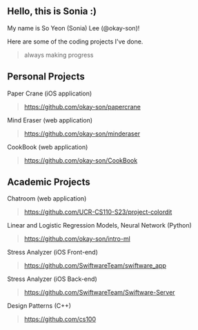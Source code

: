## Hello, this is Sonia :)
My name is So Yeon (Sonia) Lee (@okay-son)!

Here are some of the coding projects I've done.
> always making progress

## Personal Projects
Paper Crane (iOS application)
> https://github.com/okay-son/papercrane

Mind Eraser (web application)
> https://github.com/okay-son/minderaser

CookBook (web application)
> https://github.com/okay-son/CookBook

## Academic Projects
Chatroom (web application)
> https://github.com/UCR-CS110-S23/project-colordit

Linear and Logistic Regression Models, Neural Network (Python)
> https://github.com/okay-son/intro-ml

Stress Analyzer (iOS Front-end)
> https://github.com/SwiftwareTeam/swiftware_app

Stress Analyzer (iOS Back-end)
> https://github.com/SwiftwareTeam/Swiftware-Server

Design Patterns (C++)
> https://github.com/cs100




<!---
okay-son/okay-son is a ✨ special ✨ repository because its `README.md` (this file) appears on your GitHub profile.
You can click the Preview link to take a look at your changes.
--->
